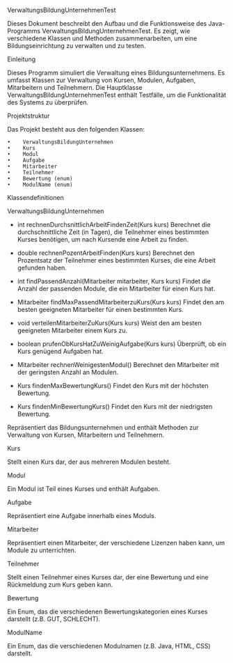 VerwaltungsBildungUnternehmenTest

Dieses Dokument beschreibt den Aufbau und die Funktionsweise des Java-Programms VerwaltungsBildungUnternehmenTest. Es zeigt, wie verschiedene Klassen und Methoden zusammenarbeiten, um eine Bildungseinrichtung zu verwalten und zu testen.

Einleitung

Dieses Programm simuliert die Verwaltung eines Bildungsunternehmens. Es umfasst Klassen zur Verwaltung von Kursen, Modulen, Aufgaben, Mitarbeitern und Teilnehmern. Die Hauptklasse VerwaltungsBildungUnternehmenTest enthält Testfälle, um die Funktionalität des Systems zu überprüfen.

Projektstruktur

Das Projekt besteht aus den folgenden Klassen:

    •    VerwaltungsBildungUnternehmen
    •    Kurs
    •    Modul
    •    Aufgabe
    •    Mitarbeiter
    •    Teilnehmer
    •    Bewertung (enum)
    •    ModulName (enum)

Klassendefinitionen

VerwaltungsBildungUnternehmen

- int rechnenDurchsnittlichArbeitFindenZeit(Kurs kurs)
  Berechnet die durchschnittliche Zeit (in Tagen), die Teilnehmer eines bestimmten Kurses benötigen, um nach Kursende eine Arbeit zu finden.

- double rechnenPozentArbeitFinden(Kurs kurs)
  Berechnet den Prozentsatz der Teilnehmer eines bestimmten Kurses, die eine Arbeit gefunden haben.

- int findPassendAnzahl(Mitarbeiter mitarbeiter, Kurs kurs)
  Findet die Anzahl der passenden Module, die ein Mitarbeiter für einen Kurs hat.

- Mitarbeiter findMaxPassendMitarbeiterzuKurs(Kurs kurs)
  Findet den am besten geeigneten Mitarbeiter für einen bestimmten Kurs.

- void verteilenMitarbeiterZuKurs(Kurs kurs)
  Weist den am besten geeigneten Mitarbeiter einem Kurs zu.

- boolean prufenObKursHatZuWeinigAufgabe(Kurs kurs)
  Überprüft, ob ein Kurs genügend Aufgaben hat.

- Mitarbeiter rechnenWeinigestenModul()
  Berechnet den Mitarbeiter mit der geringsten Anzahl an Modulen.

- Kurs findenMaxBewertungKurs()
  Findet den Kurs mit der höchsten Bewertung.

- Kurs findenMinBewertungKurs()
  Findet den Kurs mit der niedrigsten Bewertung.

Repräsentiert das Bildungsunternehmen und enthält Methoden zur Verwaltung von Kursen, Mitarbeitern und Teilnehmern.

Kurs

Stellt einen Kurs dar, der aus mehreren Modulen besteht.

Modul

Ein Modul ist Teil eines Kurses und enthält Aufgaben.

Aufgabe

Repräsentiert eine Aufgabe innerhalb eines Moduls.

Mitarbeiter

Repräsentiert einen Mitarbeiter, der verschiedene Lizenzen haben kann, um Module zu unterrichten.

Teilnehmer

Stellt einen Teilnehmer eines Kurses dar, der eine Bewertung und eine Rückmeldung zum Kurs geben kann.

Bewertung

Ein Enum, das die verschiedenen Bewertungskategorien eines Kurses darstellt (z.B. GUT, SCHLECHT).

ModulName

Ein Enum, das die verschiedenen Modulnamen (z.B. Java, HTML, CSS) darstellt.
